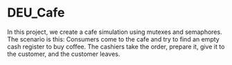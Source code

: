# DEU_Cafe
In this project, we create a cafe simulation using mutexes and semaphores. The scenario is this: Consumers come to the cafe and try to find an empty cash register to buy coffee. The cashiers take the order, prepare it, give it to the customer, and the customer leaves.
